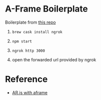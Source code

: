 # A-Frame Boilerplate

Boilerplate from [this repo](https://github.com/aframevr/aframe-boilerplate/)

1. `brew cask install ngrok`

1. `npm start`

1. `ngrok http 3000`

1. open the forwarded url provided by ngrok

# Reference

- [AR.js with aframe](https://aframe.io/blog/arjs/)